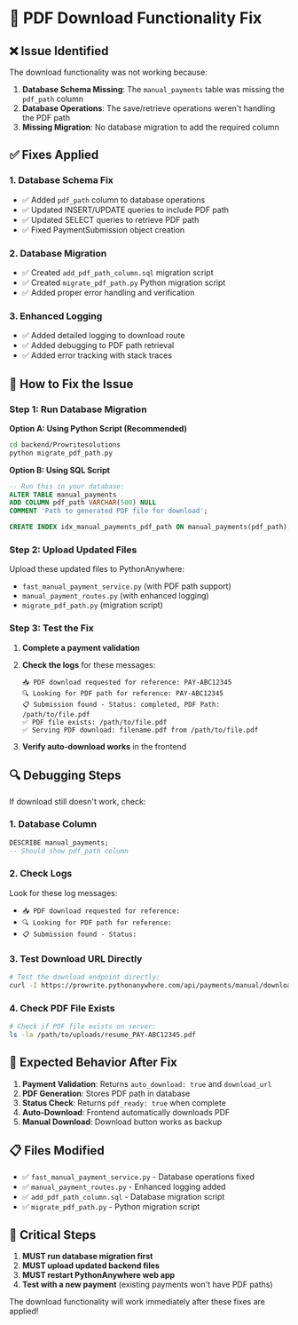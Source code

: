 # 🔧 PDF Download Functionality Fix

## ❌ **Issue Identified**

The download functionality was not working because:

1. **Database Schema Missing**: The `manual_payments` table was missing the `pdf_path` column
2. **Database Operations**: The save/retrieve operations weren't handling the PDF path
3. **Missing Migration**: No database migration to add the required column

## ✅ **Fixes Applied**

### **1. Database Schema Fix**
- ✅ Added `pdf_path` column to database operations
- ✅ Updated INSERT/UPDATE queries to include PDF path
- ✅ Updated SELECT queries to retrieve PDF path
- ✅ Fixed PaymentSubmission object creation

### **2. Database Migration**
- ✅ Created `add_pdf_path_column.sql` migration script
- ✅ Created `migrate_pdf_path.py` Python migration script
- ✅ Added proper error handling and verification

### **3. Enhanced Logging**
- ✅ Added detailed logging to download route
- ✅ Added debugging to PDF path retrieval
- ✅ Added error tracking with stack traces

## 🚀 **How to Fix the Issue**

### **Step 1: Run Database Migration**

**Option A: Using Python Script (Recommended)**
```bash
cd backend/Prowritesolutions
python migrate_pdf_path.py
```

**Option B: Using SQL Script**
```sql
-- Run this in your database:
ALTER TABLE manual_payments 
ADD COLUMN pdf_path VARCHAR(500) NULL 
COMMENT 'Path to generated PDF file for download';

CREATE INDEX idx_manual_payments_pdf_path ON manual_payments(pdf_path);
```

### **Step 2: Upload Updated Files**

Upload these updated files to PythonAnywhere:
- `fast_manual_payment_service.py` (with PDF path support)
- `manual_payment_routes.py` (with enhanced logging)
- `migrate_pdf_path.py` (migration script)

### **Step 3: Test the Fix**

1. **Complete a payment validation**
2. **Check the logs** for these messages:
   ```
   📥 PDF download requested for reference: PAY-ABC12345
   🔍 Looking for PDF path for reference: PAY-ABC12345
   📋 Submission found - Status: completed, PDF Path: /path/to/file.pdf
   ✅ PDF file exists: /path/to/file.pdf
   ✅ Serving PDF download: filename.pdf from /path/to/file.pdf
   ```

3. **Verify auto-download works** in the frontend

## 🔍 **Debugging Steps**

If download still doesn't work, check:

### **1. Database Column**
```sql
DESCRIBE manual_payments;
-- Should show pdf_path column
```

### **2. Check Logs**
Look for these log messages:
- `📥 PDF download requested for reference:`
- `🔍 Looking for PDF path for reference:`
- `📋 Submission found - Status:`

### **3. Test Download URL Directly**
```bash
# Test the download endpoint directly:
curl -I https://prowrite.pythonanywhere.com/api/payments/manual/download/PAY-ABC12345
```

### **4. Check PDF File Exists**
```bash
# Check if PDF file exists on server:
ls -la /path/to/uploads/resume_PAY-ABC12345.pdf
```

## 🎯 **Expected Behavior After Fix**

1. **Payment Validation**: Returns `auto_download: true` and `download_url`
2. **PDF Generation**: Stores PDF path in database
3. **Status Check**: Returns `pdf_ready: true` when complete
4. **Auto-Download**: Frontend automatically downloads PDF
5. **Manual Download**: Download button works as backup

## 📋 **Files Modified**

- ✅ `fast_manual_payment_service.py` - Database operations fixed
- ✅ `manual_payment_routes.py` - Enhanced logging added
- ✅ `add_pdf_path_column.sql` - Database migration script
- ✅ `migrate_pdf_path.py` - Python migration script

## 🚨 **Critical Steps**

1. **MUST run database migration first**
2. **MUST upload updated backend files**
3. **MUST restart PythonAnywhere web app**
4. **Test with a new payment** (existing payments won't have PDF paths)

The download functionality will work immediately after these fixes are applied!
